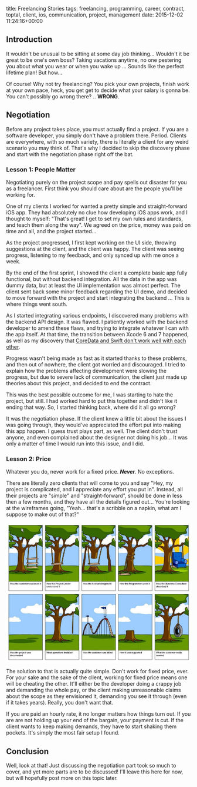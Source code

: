 title: Freelancing Stories
tags: freelancing, programming, career, contract, toptal, client, ios, communication, project, management
date: 2015-12-02 11:24:16+00:00

## Introduction

It wouldn't be unusual to be sitting at some day job thinking... Wouldn't it be great to be one's own boss? Taking vacations anytime, no one pestering you about what you wear or when you wake up ... Sounds like the perfect lifetime plan! But how...

Of course! Why not try freelancing? You pick your own projects, finish work at your own pace, heck, you get get to decide what your salary is gonna be. You can't possibly go wrong there? .. __WRONG__.

## Negotiation

Before any project takes place, you must actually find a project. If you are a software developer, you simply don't have a problem there. Period. Clients are everywhere, with so much variety, there is literally a client for any weird scenario you may think of. That's why I decided to skip the discovery phase and start with the negotiation phase right off the bat.

### Lesson 1: People Matter

Negotiating purely on the project scope and pay spells out disaster for you as a freelancer. First think you should care about are the people you'll be working for.

One of my clients I worked for wanted a pretty simple and straight-forward iOS app. They had absolutely no clue how developing iOS apps work, and I thought to myself: "That's great! I get to set my own rules and standards, and teach them along the way". We agreed on the price, money was paid on time and all, and the project started...

As the project progressed, I first kept working on the UI side, throwing suggestions at the client, and the client was happy. The client was seeing progress, listening to my feedback, and only synced up with me once a week.

By the end of the first sprint, I showed the client a complete basic app fully functional, but without backend integration. All the data in the app was dummy data, but at least the UI implementation was almost perfect. The client sent back some minor feedback regarding the UI demo, and decided to move forward with the project and start integrating the backend ... This is where things went south.

As I started integrating various endpoints, I discovered many problems with the backend API design. It was flawed. I patiently worked with the backend developer to amend these flaws, and trying to integrate whatever I can with the app itself. At that time, the transition between Xcode 6 and 7 happened, as well as my discovery that [CoreData and Swift don't work well with each other]({filename}2015-09-09-welcome-to-realm.md).

Progress wasn't being made as fast as it started thanks to these problems, and then out of nowhere, the client got worried and discouraged. I tried to explain how the problems affecting development were slowing the progress, but due to severe lack of communication, the client just made up theories about this project, and decided to end the contract.

This was the best possible outcome for me, I was starting to hate the project, but still. I had worked hard to put this together and didn't like it ending that way. So, I started thinking back, where did it all go wrong?

It was the negotiation phase. If the client knew a little bit about the issues I was going through, they would've appreciated the effort put into making this app happen. I guess trust plays part, as well. The client didn't trust anyone, and even complained about the designer not doing his job... It was only a matter of time I would run into this issue, and I did.

### Lesson 2: Price

Whatever you do, never work for a fixed price. ___Never___. No exceptions.

There are literally zero clients that will come to you and say "Hey, my project is complicated, and I appreciate any effort you put in". Instead, all their projects are "simple" and "straight-forward", should be done in less then a few months, and they have all the details figured out... You're looking at the wireframes going, "Yeah... that's a scribble on a napkin, what am I suppose to make out of that?"

![image](/images/software_development_comic.jpg)

The solution to that is actually quite simple. Don't work for fixed price, ever. For your sake and the sake of the client, working for fixed price means one will be cheating the other. It'll either be the developer doing a crappy job and demanding the whole pay, or the client making unreasonable claims about the scope as they envisioned it, demanding you see it through (even if it takes years). Really, you don't want that.

If you are paid an hourly rate, it no longer matters how things turn out. If you are are not holding up your end of the bargain, your payment is cut. If the client wants to keep making demands, they have to start shaking them pockets. It's simply the most fair setup I found.

## Conclusion

Well, look at that! Just discussing the negotiation part took so much to cover, and yet more parts are to be discussed! I'll leave this here for now, but will hopefully post more on this topic later.
